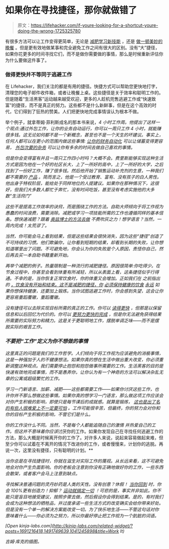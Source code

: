 # 如果你在寻找捷径，那你就做错了

> 原文：<https://lifehacker.com/if-youre-looking-for-a-shortcut-youre-doing-the-wrong-1725325780>

有很多方法可以让工作变得更简单，无论是 [减肥](http://vitals.lifehacker.com/four-things-nobody-tells-you-about-successful-weight-lo-1691216418)[学习新技能](http://lifehacker.com/the-science-behind-how-we-learn-new-skills-908488422) ，还是 [做一顿美妙的晚餐](http://lifehacker.com/the-essential-kitchen-skills-no-one-taught-but-everyon-1485609388) 。但是更有效地做某事和完全避免工作之间有很大的区别。没有“大”捷径，如果你花更多的时间寻找它们，而不是做你需要做的事情，那么是时候重新评估你为什么要做这件事了。



### 做得更快并不等同于逃避工作

在 Lifehacker，我们关注的都是有用的捷径。快捷方式可以帮助您更快地打字，清理您的电子邮件收件箱，或者让晚餐上桌。这些捷径是关于效率和聪明工作的。但是随着“生活黑客”运动越来越受欢迎，更多的人趁机兜售逃避工作或“快速致富”的捷径，而不是真正的努力。这些都不是什么新鲜事，但是在这个高效的时代，它们得到了狂热的赞美。人们把更快地完成事情误认为根本不做。

举个例子，就拿蒂姆·菲利斯成名的那本书来说，[](http://www.amazon.com/4-Hour-Workweek-Anywhere-Expanded-Updated/dp/0307465357/ref=asap_bc?asc_campaign=InlineText&asc_refurl=https://lifehacker.com/if-youre-looking-for-a-shortcut-youre-doing-the-wrong-1725325780&asc_source=&ie=UTF8&tag=kinjalifehackerlink-20)*4 小时工作周。他提出了这样一个观点:通过外包工作，让你的业务自动运行，你可以一周只工作 4 小时，就能赚很多钱。这无论如何都不是一个新概念，甚至也不是一个天生的坏建议。事实上，任何人都可以在更小的范围内做这些事情: [让你的财务自动化](http://lifehacker.com/automate-your-finances-to-spend-less-time-managing-your-5702973) 可以让储蓄变得更容易， [外包次要的杂务](http://lifehacker.com/outsource-your-chores-to-the-internet-with-these-handy-5949328) 可以让你有多余的时间去做自己喜欢的事情。*

*但是你会变得富有并且一周只工作四小时吗？大概不会。费里斯能够实现这种生活方式是因为他在一个好的社区长大，上了一所好的高中，上了一所好的大学，之后找到了一份好工作，赚了很多钱。然后他开始了销售运动补充剂的生意，一种我们都不需要的 [产品](http://vitals.lifehacker.com/how-to-figure-out-if-your-supplements-are-safe-1685494324) 。简而言之，他是一个受过教育、富有、没有孩子的白人男性。他出身于特权阶层，能给处于同样地位的人提建议。如果你在那种情况下，这很好，但我们大多数人都忙于奔忙，没有时间吃饭，甚至没有考虑实施他的大多数“生活窍门”*

*这些不是提高工作效率的诀窍，而是围绕工作的方法。自助大师倾向于将工作视为愚蠢的时间浪费，需要消除。减肥或学习一项技能所需的工作也遵循同样的基本信条。想快速减肥？跟着 [奥兹博士的方法去做](http://www.doctoroz.com/topic/weight-loss) 不费吹灰之力！想学语言？当然，一周内完成！太荒谬了。*

*当然，你可能会马上看到结果，但是这些结果会很快消失，因为这些“捷径”创造了不可持续的习惯。他们欺骗你，让你看到短期的结果，却看到长期的失败，让你想知道哪里出了问题。不可避免地，你会认为你的失败是个人原因，责怪你自己，然后再去买一本自助书籍重新开始。*

*再举个减肥的例子。热量限制是一种流行的减肥捷径。原因很简单:你吃得少。在节食过程中，你甚至会看到体重有所减轻，所以从表面上看，这条捷径似乎行得通。不幸的是，当你恢复正常饮食时，你的体重又会增加。正如我们在 之前指出的 [，饮食没有开始和结束。这不是减肥的捷径，你](http://vitals.lifehacker.com/four-things-nobody-tells-you-about-successful-weight-lo-1691216418) [必须保持健康的饮食](http://lifehacker.com/the-science-behind-why-diets-just-dont-work-and-what-1511144597) [*永远*](http://lifehacker.com/the-science-behind-why-diets-just-dont-work-and-what-1511144597) 如果你想保持健康，还要加上锻炼。当你试图逃避工作时，你会感到失望，这会让你更容易重蹈覆辙，重蹈覆辙。*

*没有捷径可以去除实现目标所需的真正的工作。你可以 [读得更快](http://lifehacker.com/the-truth-about-speed-reading-1542508398) ，但那是以保留信息和以后回忆为代价的。你可以 [更努力更快的完成](http://lifehacker.com/how-can-i-start-getting-in-shape-in-20-minutes-a-day-5888041) ，但是你无法避免获得结果所需要的实际努力和精力。这是关于更聪明地工作，摆脱单调乏味——而不是摆脱实际的艰苦工作。*

### *不要把“工作”定义为你不想做的事情*

*这里真正的问题是我们的工作哲学。人们倾向于将工作视为应该避免的消极事情，这是一种强加于人的不健康想法。如果你真的想在生活中做出重大改变，你必须重新调整这种观点。我们需要停止抱怨和抱怨做事所需要的工作。生活黑客的目的是快速有效地完成事情，而不是愚弄你，让你认为有一个神奇的方法可以解决杂乱无章的公寓或超级繁忙的工作。*

*学习一门新语言、加薪、减肥——这些都需要工作——如果你讨厌这些工作，也许你并不那么想做这些事情。如果你真的想学习一门语言，那么做这项工作应该会对你产生积极的影响，即使只是每节课后的成就感。就算是锻炼， [这也是出了名的有些人很难爱上](http://vitals.lifehacker.com/you-might-never-love-exercise-but-do-it-anyway-1709747876#_ga=1.31847734.98392234.1438719319)[不一定要可怕](http://lifehacker.com/how-i-changed-up-my-workouts-to-actually-make-them-fun-1720485768) 。工作可能很辛苦，但最终，你的努力会对你和你的目标产生积极的影响，不管它们是什么。*

*你的工作没什么不同。当然，不是每个人都能追随自己的激情 并热爱自己的工作。但这并不意味着你应该*讨厌你的工作。如果你发现自己在寻找任何逃避工作的方法，那么大概是时候离开你的工作了。对许多人来说，说起来容易做起来难，但至少你可以试着在不离开的情况下改进你的工作，或者慢慢来，计划你的逃脱。再说一次，这里没有捷径，只有聪明的计划。**

*当你总是在寻找捷径时，你就在滋生对实际工作的蔑视。从长远来看，这不可避免地会对你产生负面影响。你的老板会注意到你没有正确地做好你的工作，一些东西会散架，或者客户会马上注意到缺点。*

*寻找解决普通问题的灵丹妙药是人类的天性。没有创意？休假！ [当你回到](http://lifehacker.com/why-taking-a-vacation-might-be-the-best-way-to-improve-1641754592#_ga=1.204191256.98392234.1438719319) 时，你会 100%更有创造力！抑郁？ [运动就搞定一切](http://lifehacker.com/ten-things-you-can-do-to-be-happier-backed-by-science-1065356587) ！可悲的是，事实并非如此。你不能只是盲目地接受建议，按照步骤去做，然后假设你会得到结果。是的，有时我们会成为这种想法的牺牲品，并过度承诺一些生活方式的改变确实会给你带来好处。但是没有一个单一的解决方案能改变一切。为了快乐地生活——不管这句话对你意味着什么——你必须为之努力，所以你最好停止把工作视为一个肮脏的词语。*

*[Open *kinja-labs.com*](http://kinja-labs.com/related-widget/?posts=1691216418,1491749639,1041245898&title=Work It)*

*吉姆·库克的插图。*